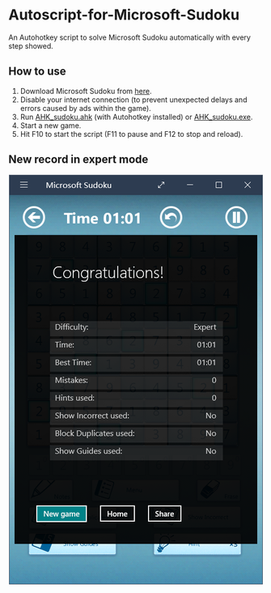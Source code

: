 # Autoscript-for-Microsoft-Sudoku
An Autohotkey script to solve Microsoft Sudoku automatically with every step showed.

## How to use
1. Download Microsoft Sudoku from [here](https://www.microsoft.com/store/apps/9wzdncrfhv60).
2. Disable your internet connection (to prevent unexpected delays and errors caused by ads within the game).
3. Run [AHK_sudoku.ahk](https://raw.githubusercontent.com/WestXu/Autoscript-for-Microsoft-Sudoku/master/AHK_sudoku.ahk) (with Autohotkey installed) or [AHK_sudoku.exe](https://raw.githubusercontent.com/WestXu/Autoscript-for-Microsoft-Sudoku/master/AHK_sudoku.exe).
4. Start a new game.
5. Hit F10 to start the script (F11 to pause and F12 to stop and reload).

## New record in expert mode
<center>

![Image](https://raw.githubusercontent.com/WestXu/Autoscript-for-Microsoft-Sudoku/master/record.png)</center>
